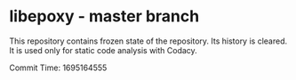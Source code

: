 # libepoxy - master branch

This repository contains frozen state of the repository.
Its history is cleared. It is used only for static code
analysis with Codacy.

Commit Time: 1695164555